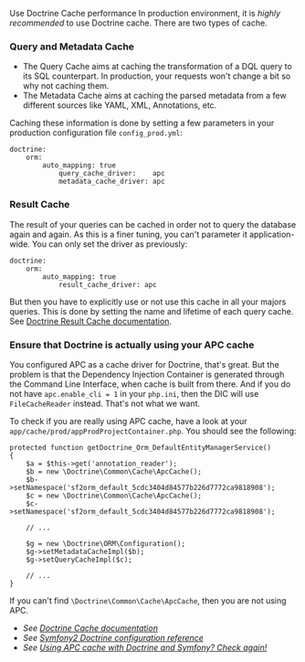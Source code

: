 Use Doctrine Cache
performance
In production environment, it is _highly recommended_ to use Doctrine cache. There are two types of cache.

### Query and Metadata Cache
* The Query Cache aims at caching the transformation of a DQL query to its SQL counterpart. In production, your requests won't change a bit so why not caching them.
* The Metadata Cache aims at caching the parsed metadata from a few different sources like YAML, XML, Annotations, etc.

Caching these information is done by setting a few parameters in your production configuration file `config_prod.yml`:

    doctrine:
        orm:
            auto_mapping: true
                query_cache_driver:    apc
                metadata_cache_driver: apc

### Result Cache
The result of your queries can be cached in order not to query the database again and again. As this is a finer tuning, you can't parameter it application-wide. You can only set the driver as previously:

    doctrine:
        orm:
            auto_mapping: true
                result_cache_driver: apc

But then you have to explicitly use or not use this cache in all your majors queries. This is done by setting the name and lifetime of each query cache. See [Doctrine Result Cache documentation](http://docs.doctrine-project.org/projects/doctrine-orm/en/latest/reference/caching.html#result-cache).

### Ensure that Doctrine is actually using your APC cache

You configured APC as a cache driver for Doctrine, that's great. But the problem is that the Dependency Injection Container is generated through the Command Line Interface, when cache is built from there. And if you do not have `apc.enable_cli = 1` in your `php.ini`, then the DIC will use `FileCacheReader` instead. That's not what we want.

To check if you are really using APC cache, have a look at your `app/cache/prod/appProdProjectContainer.php`. You should see the following:

    protected function getDoctrine_Orm_DefaultEntityManagerService()
    {
        $a = $this->get('annotation_reader');
        $b = new \Doctrine\Common\Cache\ApcCache();
        $b->setNamespace('sf2orm_default_5cdc3404d84577b226d7772ca9818908');
        $c = new \Doctrine\Common\Cache\ApcCache();
        $c->setNamespace('sf2orm_default_5cdc3404d84577b226d7772ca9818908');
		
        // ...
		
        $g = new \Doctrine\ORM\Configuration();
        $g->setMetadataCacheImpl($b);
        $g->setQueryCacheImpl($c);
		
        // ...
    }
	
If you can't find `\Doctrine\Common\Cache\ApcCache`, then you are not using APC.

* _See [Doctrine Cache documentation](http://docs.doctrine-project.org/projects/doctrine-orm/en/latest/reference/caching.html)_
* _See [Symfony2 Doctrine configuration reference](http://symfony.com/doc/current/reference/configuration/doctrine.html)_
* _See [Using APC cache with Doctrine and Symfony? Check again!](http://gogs.info/2013/05/using-apc-cache-with-doctrine-symfony)_
